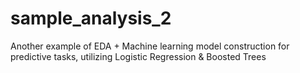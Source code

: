 # sample_analysis_2
Another example of EDA + Machine learning model construction for predictive tasks, utilizing Logistic Regression & Boosted Trees
